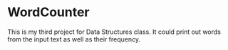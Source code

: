 # WordCounter
This is my third project for Data Structures class. It could print out words from the input text as well as their frequency.
